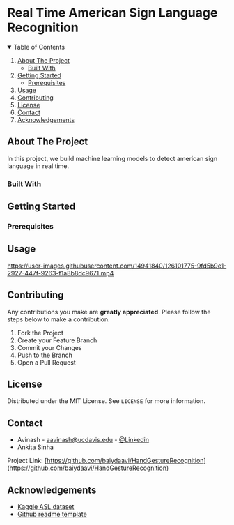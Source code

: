 # Real Time American Sign Language Recognition 

<!-- TABLE OF CONTENTS -->
<details open="open">
  <summary>Table of Contents</summary>
  <ol>
    <li>
      <a href="#about-the-project">About The Project</a>
      <ul>
        <li><a href="#built-with">Built With</a></li>
      </ul>
    </li>
    <li>
      <a href="#getting-started">Getting Started</a>
      <ul>
        <li><a href="#prerequisites">Prerequisites</a></li>
      </ul>
    </li>
    <li><a href="#usage">Usage</a></li>
    <li><a href="#contributing">Contributing</a></li>
    <li><a href="#license">License</a></li>
    <li><a href="#contact">Contact</a></li>
    <li><a href="#acknowledgements">Acknowledgements</a></li>
  </ol>
</details>



<!-- ABOUT THE PROJECT -->
## About The Project

In this project, we build machine learning models to detect american sign language in real time.

### Built With



<!-- GETTING STARTED -->
## Getting Started
<!--
This is an example of how you may give instructions on setting up your project locally.
To get a local copy up and running follow these simple example steps.
-->

### Prerequisites
<!--
This is an example of how to list things you need to use the software and how to install them.
* npm
  ```sh
  npm install npm@latest -g
  ```
-->


<!-- USAGE EXAMPLES -->
## Usage

https://user-images.githubusercontent.com/14941840/126101775-9fd5b9e1-2927-447f-9263-f1a8b8dc9671.mp4

<!--
Use this space to show useful examples of how a project can be used. Additional screenshots, code examples and demos work well in this space. You may also link to more resources.
-->

<!-- CONTRIBUTING -->
## Contributing

Any contributions you make are **greatly appreciated**. Please follow the steps below to make a contribution.

1. Fork the Project
2. Create your Feature Branch 
3. Commit your Changes 
4. Push to the Branch 
5. Open a Pull Request



<!-- LICENSE -->
## License

Distributed under the MIT License. See `LICENSE` for more information.


<!-- CONTACT -->
## Contact

* Avinash - aavinash@ucdavis.edu - [@Linkedin](https://www.linkedin.com/in/baidyaavinash/)
* Ankita Sinha

Project Link: [https://github.com/baiydaavi/HandGestureRecognition](https://github.com/baiydaavi/HandGestureRecognition)



<!-- ACKNOWLEDGEMENTS -->
## Acknowledgements
* [Kaggle ASL dataset](https://www.kaggle.com/grassknoted/asl-alphabet)
* [Github readme template](https://github.com/othneildrew/Best-README-Template)
